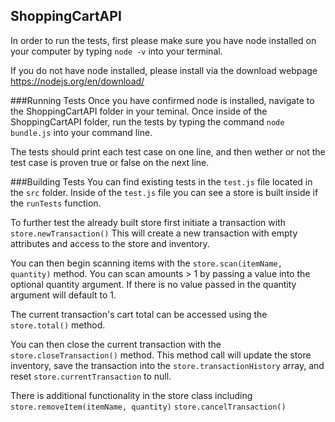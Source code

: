 ## ShoppingCartAPI

In order to run the tests, first please make sure you have node installed on your computer
by typing `node -v` into your terminal.

If you do not have node installed, please install via the download webpage
https://nodejs.org/en/download/


###Running Tests
Once you have confirmed node is installed, navigate to the ShoppingCartAPI
folder in your teminal. Once inside of the ShoppingCartAPI folder, run the tests
by typing the command `node bundle.js` into your command line.

The tests should print each test case on one line, and then wether or not the
test case is proven true or false on the next line.

###Building Tests
You can find existing tests in the `test.js` file located in the `src` folder.
Inside of the `test.js` file you can see a store is built inside if the `runTests` function.

To further test the already built store first initiate a transaction with
`store.newTransaction()` This will create a new transaction with empty attributes
and access to the store and inventory.

You can then begin scanning items with the `store.scan(itemName, quantity)` method. You can
scan amounts > 1 by passing a value into the optional quantity argument. If there is no value
passed in the quantity argument will default to 1.

The current transaction's cart total can be accessed using the `store.total()` method.

You can then close the current transaction with the `store.closeTransaction()` method.
This method call will update the store inventory, save the transaction into the
`store.transactionHistory` array, and reset `store.currentTransaction` to null.


There is additional functionality in the store class including
`store.removeItem(itemName, quantity)`
`store.cancelTransaction()`
